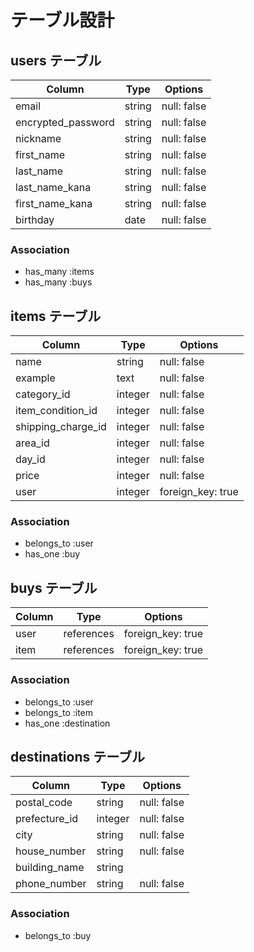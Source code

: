 # テーブル設計

## users テーブル

|  Column            |  Type   |  Options         |
| ------------------ | ------- | ---------------- |
| email              | string  |   null: false    | 
| encrypted_password | string  |   null: false    |
| nickname           | string  |   null: false    |
| first_name         | string  |   null: false    |
| last_name          | string  |   null: false    |
| last_name_kana     | string  |   null: false    |
| first_name_kana    | string  |   null: false    |
| birthday           |  date   |   null: false    |

### Association
- has_many :items
- has_many :buys

## items テーブル

|  Column             |  Type      |  Options            |
| ------------------- | ---------- | ------------------- |
| name                | string     |   null: false       |  
| example             | text       |   null: false       |
| category_id         | integer    |   null: false       |
| item_condition_id   | integer    |   null: false       |
| shipping_charge_id  | integer    |   null: false       |
| area_id             | integer    |   null: false       |
| day_id              | integer    |   null: false       |
| price               | integer    |   null: false       |
| user                | integer    |  foreign_key: true  |

### Association
- belongs_to :user
- has_one :buy

## buys テーブル

|  Column     |  Type           |  Options           |
| ----------- | --------------- | ------------------ |
| user        | references      |  foreign_key: true |
| item        | references      |  foreign_key: true |

### Association
- belongs_to :user
- belongs_to :item
- has_one :destination

## destinations テーブル

|  Column       |  Type   |  Options    |
| ------------- | ------- | ----------- |
| postal_code   | string  | null: false |
| prefecture_id | integer | null: false |
| city          | string  | null: false |
| house_number  | string  | null: false |
| building_name | string  |             |
| phone_number  | string  | null: false |

### Association
- belongs_to :buy